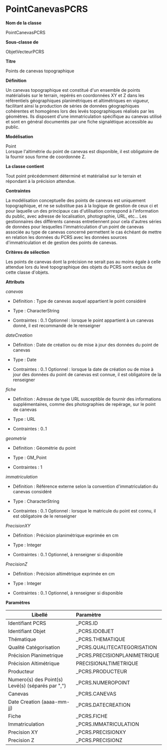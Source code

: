 # PointCanevasPCRS #



**Nom de la classe**

PointCanevasPCRS

**Sous-classe de**

ObjetVecteurPCRS

**Titre**

Points de canevas topographique

**Définition**

Un canevas topographique est constitué d'un ensemble de points matérialisés sur le terrain, repérés en coordonnées XY et Z dans les référentiels géographiques planimétriques et altimétriques en vigueur, facilitant ainsi la production de séries de données géographiques cohérentes et homogènes lors des levés topographiques réalisés par les géomètres. Ils disposent d'une immatriculation spécifique au canevas utilisé et sont en général documentés par une fiche signalétique accessible au public.

**Modélisation**

Point <br>Lorsque l'altimétrie du point de canevas est disponible, il est obligatoire de la fournir sous forme de coordonnée Z.

**La classe contient**

Tout point précédemment déterminé et matérialisé sur le terrain et répondant à la précision attendue.   

**Contraintes**

La modélisation conceptuelle des points de canevas est uniquement topographique, et ne se substitue pas à la logique de gestion de ceux ci et pour laquelle un des principaux cas d'utilisation correspond à l'information du public, avec adresse de localisation, photographie, URL, etc... Les gestionnaires des différents canevas entretiennent pour cela d'autres séries de données pour lesquelles l'immatriculation d'un point de canevas associée au type de canevas concerné permettent le cas échéant de mettre en relation les données du PCRS avec les données sources d'immatriculation et de gestion des points de canevas.

**Critères de sélection**

Les points de canevas dont la précision ne serait pas au moins égale à celle attendue lors du levé topographique des objets du PCRS sont exclus de cette classe d'objets.

**Attributs**

*canevas*

- Définition : Type de canevas auquel appartient le point considéré

- Type : CharacterString

- Contraintes : 0..1  Optionnel  : lorsque le point appartient à un canevas donné, il est recommandé de le renseigner

*dateCreation*

- Définition : Date de création ou de mise à jour des données du point de canevas

- Type : Date

- Contraintes : 0..1  Optionnel  : lorsque la date de création ou de mise à jour des données du point de canevas est connue, il est obligatoire de la renseigner

*fiche*

- Définition : Adresse de type URL susceptible de fournir des informations supplémentaires, comme des photographies de repérage,  sur le point de canevas

- Type : URL

- Contraintes : 0..1

*geometrie*

- Définition : Géométrie du point

- Type : GM_Point

- Contraintes : 1

*immatriculation*

- Définition : Référence externe selon la convention d'immatriculation du canevas considéré

- Type : CharacterString

- Contraintes : 0..1  Optionnel  : lorsque le matricule du point est connu, il est obligatoire de le renseigner

*PrecisionXY*

- Définition : Précision planimétrique exprimée en cm

- Type : Integer

- Contraintes : 0..1  Optionnel, à renseigner si disponible

*PrecisionZ*

- Définition : Précision altimétrique exprimée en cm

- Type : Integer

- Contraintes : 0..1  Optionnel, à renseigner si disponible

**Paramètres**

| Libellé | Paramètre |
| ---------|:-------------|
|Identifiant PCRS|_PCRS.ID|
|Identifiant Objet|_PCRS.IDOBJET|
|Thématique|_PCRS.THEMATIQUE|
|Qualité Catégorisation|_PCRS.QUALITECATEGORISATION|
|Précision Planimetrique|_PCRS.PRECISIONPLANIMETRIQUE|
|Précision Altimétrique|PRECISIONALTIMETRIQUE|
|Producteur|_PCRS.PRODUCTEUR|
|Numero(s) des Point(s) Levé(s) (séparés par ",")|_PCRS.NUMEROPOINT|
|Canevas|_PCRS.CANEVAS|
|Date Creation (aaaa-mm-jj)|_PCRS.DATECREATION|
|Fiche|_PCRS.FICHE|
|Immatriculation|_PCRS.IMMATRICULATION|
|Precision XY|_PCRS.PRECISIONXY|
|Precision Z|_PCRS.PRECISIONZ|  
